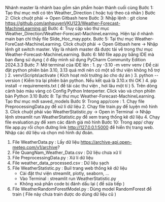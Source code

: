 Nhánh master là nhánh bao gồm sản phẩm hoàn thành cuối cùng
Bước 1: Tạo thư mục mới có tên Weather_Direction ( hoặc tuỳ theo cá nhân )
Bước 2: Click chuột phải -> Open Gitbash here
Bước 3: Nhập lệnh : git clone https://github.com/anhquyenVKU123/Weather-Forecast-MachineLearning.git
Bước 4: Truy cập vào thư mục Weather_Direction/Weather-Forecast-MachineLearning. Hiện tại ở nhánh main bạn chỉ thấy file Slide_Hoc_may.pptx.
Bước 5: Tại thư mục Weather-ForeCast-MachineLearning. Click chuột phải -> Open Gitbash here -> Nhập lệnh git switch master. Vậy là nhánh master đã được tải về trong thư mục Weather-Forecast-MachineLearning.
Bước 6: Mở file app.py bằng IDE mà bạn đang sử dụng ( ở đây mình sử dụng PyCharm Community Edition 2024.3.3
Bước 7: Mở terminal của IDE lên : 
        1. py -3.10 -m venv venv ( Để cài đặt python phiên bản 3.10, 3.13 quá mới nên có một số thư viện không hỗ trợ )
        2. venv\Scripts\activate ( Kích hoạt môi trường ảo cho dự án )
        3. python --version ( Kiểm tra lại phiên bản python. Nếu kết quả là 3.10.x thì OK )
        4. pip install -r requirements.txt ( để tải các thư viện , hơi lâu một tí )
        5. Trên dòng cảnh báo màu vàng có Config Python Interperter. Click vào và chọn phiên bản Python 3.10
Bước 8: Tại thư mục Weather-Forecast-MachineLearning. Tạo thư mục mới saved_models
Bước 9: Trong app/core :
        1. Chạy file PreprocessingData.py để xử lí dữ liệu
        2. Chạy file train.py để luyện mô hình
        3. Click chuột phải vào WeatherStatistic.py -> Open in Terminal -> Nhập lệnh streamlit run WeatherStatistic.py để xem trang thống kê dữ liệu
        4. Chạy file evaluation.py để xem các đánh giá mô hình
Bước 10: Trong app/ chạy file app.py rồi chọn đường link http://127.0.0.1:5000 để hiển thị trang web. Nhập các dữ liệu và chọn mô hình dự đoán.

1. File WeatherData.py : Lấy dữ liệu https://archive-api.open-meteo.com/v1/archive?
2. File QuangNam_Weather_Data.csv : Dữ liệu chưa xử lí
3. File PreprocessingData.py : Xử lí dữ liệu
4. File weather_data_processed.csv : Dữ liệu sạch
5. File WeatherStatistic.py : Buil trang web thống kê dữ liệu
    - Cài đặt thư viện streamlit, plotly, seaborn, ...
    - Vào Terminal : streamlit run WeatherStatistic.py
    - Không xoá phần code bị đánh dấu lại ( để sửa tiếp )
6. File WeatherRandomForestModel.py : Dùng model RandomForest để train ( File này chưa train được do dùng dữ liệu cũ )
